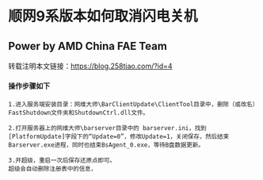 # 顺网9系版本如何取消闪电关机

## Power by AMD China FAE Team

转载注明本文链接：<https://blog.258tiao.com/?id=4>

#### 操作步骤如下

```note
1.进入服务端安装目录：网维大师\BarClientUpdate\ClientTool目录中，删除（或改名）FastShutdown文件夹和ShutdownCtrl.dll文件。
```

```note
2.打开服务器上的网维大师\barserver目录中的 barserver.ini，找到[PlatformUpdate]字段下的“Update=0”，修改Update=1，关闭保存，然后结束Barserver.exe进程，同时也结束BsAgent_0.exe，等待B盘数据更新。
```

```note
3.开超级，重启一次后保存还原点即可。
超级会自动删除注册表中的信息，
```